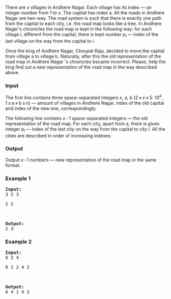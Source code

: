<div>
<p>There are <span><em>x</em></span> villages in Andhere Nagar. Each village has its index — an integer number from <span>1</span> to <span><em>x</em></span>. The capital has index <span>a</span>.  All the roads in Andhere Nagar are two-way. The road system is such that  there is exactly one path from the capital to each city, i.e. the road  map looks like a tree. In Andhere Nagar's chronicles the road map is kept in  the following way: for each village <span><em>i</em></span>, different from the capital, there is kept number <span><em>p</em><sub><em>i</em></sub></span> — index of the last village on the way from the capital to <span><em>i</em></span>.</p>
<p>Once the king of Andhere Nagar, Choupat Raja, decided to move the capital from village <span>a</span> to village<span> b</span>.  Naturally, after this the old representation of the road map in Andhere Nagar 's chronicles became incorrect. Please, help the king find out a  new representation of the road map in the way described above.</p>
</div>
<h3>Input</h3>
<p>The first line contains three space-separated integers <span><em>x</em></span>, <span>a</span>, <span>b</span> (<span>2 ≤ <em>x</em> ≤ 5· 10<sup>4</sup>, 1 ≤ a ≠ b ≤ <em>n</em></span>) — amount of villages in Andhere Nagar, index of the old capital and index of the new one, correspondingly.</p>
<p>The following line contains <span><em>x</em> - 1</span> space-separated integers — the old representation of the road map. For each city, apart from <span>a</span>, there is given integer <span><em>p</em><sub><em>i</em></sub></span> — index of the last city on the way from the capital to city <span><em>i</em></span>. All the cities are described in order of increasing indexes.</p>
<h3>Output</h3>
<p>Output <span><em>x</em> - 1</span> numbers — new representation of the road map in the same format.</p>
<h3>Example 1</h3>
<pre><strong>Input:</strong><br>3 2 3<pre>2 2</pre>
<br><strong>Output:</strong><br>2 3 <br></pre>
<h3>Example 2</h3>
<pre><strong>Input:</strong><br>6 2 4<pre>6 1 2 4 2</pre>
<br><strong>Output:</strong><br>6 4 1 4 2<br><br></pre>